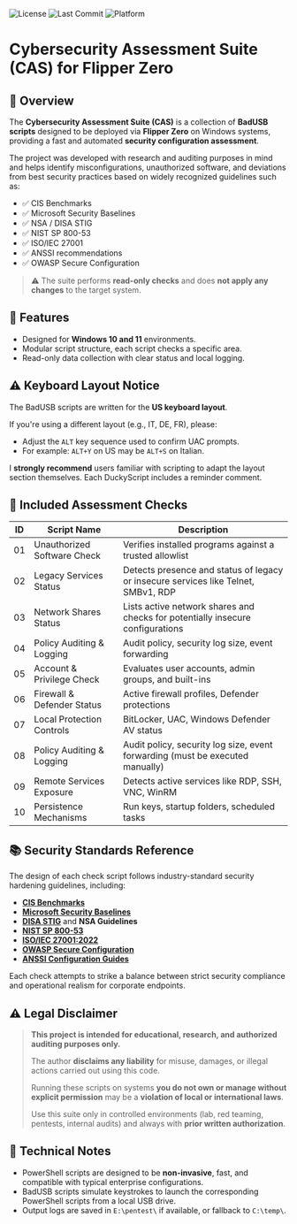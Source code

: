 ![License](https://img.shields.io/github/license/nuggetz/flipper)
![Last Commit](https://img.shields.io/github/last-commit/nuggetz/flipper)
![Platform](https://img.shields.io/badge/platform-PowerShell-blue?style=flat-square)
# Cybersecurity Assessment Suite (CAS) for Flipper Zero

## 📌 Overview

The **Cybersecurity Assessment Suite (CAS)** is a collection of **BadUSB scripts** designed to be deployed via **Flipper Zero** on Windows systems, providing a fast and automated **security configuration assessment**.

The project was developed with research and auditing purposes in mind and helps identify misconfigurations, unauthorized software, and deviations from best security practices based on widely recognized guidelines such as:

- ✅ CIS Benchmarks  
- ✅ Microsoft Security Baselines  
- ✅ NSA / DISA STIG  
- ✅ NIST SP 800-53  
- ✅ ISO/IEC 27001  
- ✅ ANSSI recommendations  
- ✅ OWASP Secure Configuration

> ⚠️ The suite performs **read-only checks** and does **not apply any changes** to the target system.

## 🔧 Features

- Designed for **Windows 10 and 11** environments.
- Modular script structure, each script checks a specific area.
- Read-only data collection with clear status and local logging.

## ⚠️ Keyboard Layout Notice
The BadUSB scripts are written for the **US keyboard layout**. 

If you're using a different layout (e.g., IT, DE, FR), please:

- Adjust the `ALT` key sequence used to confirm UAC prompts.
- For example: `ALT+Y` on US may be `ALT+S` on Italian.

I **strongly recommend** users familiar with scripting to adapt the layout section themselves.
Each DuckyScript includes a reminder comment.

## 🧪 Included Assessment Checks

| ID  | Script Name                      | Description |
|-----|----------------------------------|-------------|
| 01  | Unauthorized Software Check      | Verifies installed programs against a trusted allowlist |
| 02  | Legacy Services Status           | Detects presence and status of legacy or insecure services like Telnet, SMBv1, RDP |
| 03  | Network Shares Status            | Lists active network shares and checks for potentially insecure configurations |
| 04  | Policy Auditing & Logging        | Audit policy, security log size, event forwarding |
| 05  | Account & Privilege Check        | Evaluates user accounts, admin groups, and built-ins |
| 06  | Firewall & Defender Status       | Active firewall profiles, Defender protections |
| 07  | Local Protection Controls        | BitLocker, UAC, Windows Defender AV status |
| 08  | Policy Auditing & Logging        | Audit policy, security log size, event forwarding (must be executed manually) |
| 09  | Remote Services Exposure         | Detects active services like RDP, SSH, VNC, WinRM |
| 10  | Persistence Mechanisms           | Run keys, startup folders, scheduled tasks |

## 📚 Security Standards Reference

The design of each check script follows industry-standard security hardening guidelines, including:

- **[CIS Benchmarks](https://www.cisecurity.org/cis-benchmarks/)**  
- **[Microsoft Security Baselines](https://learn.microsoft.com/en-us/windows/security/threat-protection/windows-security-baselines)**  
- **[DISA STIG](https://public.cyber.mil/stigs/)** and **NSA Guidelines**  
- **[NIST SP 800-53](https://csrc.nist.gov/publications/detail/sp/800-53/rev-5/final)**  
- **[ISO/IEC 27001:2022](https://www.iso.org/isoiec-27001-information-security.html)**  
- **[OWASP Secure Configuration](https://owasp.org/www-project-top-ten/)**  
- **[ANSSI Configuration Guides](https://www.ssi.gouv.fr/)**

Each check attempts to strike a balance between strict security compliance and operational realism for corporate endpoints.

## ⚠️ Legal Disclaimer

> **This project is intended for educational, research, and authorized auditing purposes only.**
>
> The author **disclaims any liability** for misuse, damages, or illegal actions carried out using this code.
>
> Running these scripts on systems **you do not own or manage without explicit permission** may be a **violation of local or international laws**.  
>
> Use this suite only in controlled environments (lab, red teaming, pentests, internal audits) and always with **prior written authorization**.

## 🧠 Technical Notes

- PowerShell scripts are designed to be **non-invasive**, fast, and compatible with typical enterprise configurations.
- BadUSB scripts simulate keystrokes to launch the corresponding PowerShell scripts from a local USB drive.
- Output logs are saved in `E:\pentest\` if available, or fallback to `C:\temp\`.
